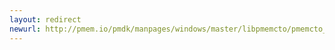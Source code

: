 ```yaml
---
layout: redirect
newurl: http://pmem.io/pmdk/manpages/windows/master/libpmemcto/pmemcto_stats_print.3.html
---
```

